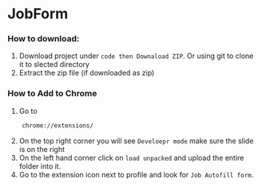 # JobForm

### How to download:
1. Download project under `code then Downaload ZIP`.  Or using git to clone it to slected directory
2. Extract the zip file (if downloaded as zip)

### How to Add to Chrome
1. Go to 
```bash
    chrome://extensions/
```
2. On the top right corner you will see `Develoepr mode` make sure the slide is on the right
3. On the left hand corner click on `load unpacked` and upload the entire folder into it.
4. Go to the extension icon next to profile and look for `Job Autofill form`.